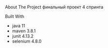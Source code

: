 About The Project
финальный проект 4 спринта

Built With

* java 11
* maven 3.8.1
* junit 4.13.2
* selenium 4.8.0